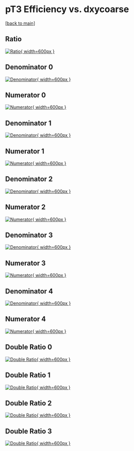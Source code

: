 # pT3 Efficiency vs. dxycoarse

[[back to main](./)]



## Ratio

[![Ratio](../mtv/var/pT3_base_13_0_eff_dxycoarse.png){ width=600px }](../mtv/var/pT3_base_13_0_eff_dxycoarse.pdf)

## Denominator 0

[![Denominator](../mtv/den/pT3_base_13_0_eff_dxycoarse_den0.png){ width=600px }](../mtv/den/pT3_base_13_0_eff_dxycoarse_den0.pdf)

## Numerator 0

[![Numerator](../mtv/num/pT3_base_13_0_eff_dxycoarse_num0.png){ width=600px }](../mtv/num/pT3_base_13_0_eff_dxycoarse_num0.pdf)

## Denominator 1

[![Denominator](../mtv/den/pT3_base_13_0_eff_dxycoarse_den1.png){ width=600px }](../mtv/den/pT3_base_13_0_eff_dxycoarse_den1.pdf)

## Numerator 1

[![Numerator](../mtv/num/pT3_base_13_0_eff_dxycoarse_num1.png){ width=600px }](../mtv/num/pT3_base_13_0_eff_dxycoarse_num1.pdf)

## Denominator 2

[![Denominator](../mtv/den/pT3_base_13_0_eff_dxycoarse_den2.png){ width=600px }](../mtv/den/pT3_base_13_0_eff_dxycoarse_den2.pdf)

## Numerator 2

[![Numerator](../mtv/num/pT3_base_13_0_eff_dxycoarse_num2.png){ width=600px }](../mtv/num/pT3_base_13_0_eff_dxycoarse_num2.pdf)

## Denominator 3

[![Denominator](../mtv/den/pT3_base_13_0_eff_dxycoarse_den3.png){ width=600px }](../mtv/den/pT3_base_13_0_eff_dxycoarse_den3.pdf)

## Numerator 3

[![Numerator](../mtv/num/pT3_base_13_0_eff_dxycoarse_num3.png){ width=600px }](../mtv/num/pT3_base_13_0_eff_dxycoarse_num3.pdf)

## Denominator 4

[![Denominator](../mtv/den/pT3_base_13_0_eff_dxycoarse_den4.png){ width=600px }](../mtv/den/pT3_base_13_0_eff_dxycoarse_den4.pdf)

## Numerator 4

[![Numerator](../mtv/num/pT3_base_13_0_eff_dxycoarse_num4.png){ width=600px }](../mtv/num/pT3_base_13_0_eff_dxycoarse_num4.pdf)

## Double Ratio 0

[![Double Ratio](../mtv/ratio/pT3_base_13_0_eff_dxycoarse_ratio0.png){ width=600px }](../mtv/ratio/pT3_base_13_0_eff_dxycoarse_ratio0.pdf)

## Double Ratio 1

[![Double Ratio](../mtv/ratio/pT3_base_13_0_eff_dxycoarse_ratio1.png){ width=600px }](../mtv/ratio/pT3_base_13_0_eff_dxycoarse_ratio1.pdf)

## Double Ratio 2

[![Double Ratio](../mtv/ratio/pT3_base_13_0_eff_dxycoarse_ratio2.png){ width=600px }](../mtv/ratio/pT3_base_13_0_eff_dxycoarse_ratio2.pdf)

## Double Ratio 3

[![Double Ratio](../mtv/ratio/pT3_base_13_0_eff_dxycoarse_ratio3.png){ width=600px }](../mtv/ratio/pT3_base_13_0_eff_dxycoarse_ratio3.pdf)

